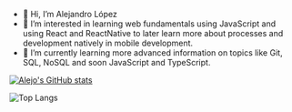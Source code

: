 - 👋 Hi, I’m Alejandro López
- 👀 I’m interested in learning web fundamentals using JavaScript and using React and ReactNative to later learn more about processes and development natively in mobile development.
- 🌱 I’m currently learning more advanced information on topics like Git, SQL, NoSQL and soon JavaScript and TypeScript.
<!---
- 💞️ I’m looking to collaborate on ...
- 📫 How to reach me ...
--->
<!---
AlejandroLlano/AlejandroLlano is a ✨ special ✨ repository because its `README.md` (this file) appears on your GitHub profile.
You can click the Preview link to take a look at your changes.
--->
[![Alejo's GitHub stats](https://github-readme-stats.vercel.app/api?username=AlejandroLlano&show_icons=true&theme=transparent)](https://github.com/AlejandroLlano/github-readme-stats)


![Top Langs](https://github-readme-stats.vercel.app/api/top-langs/?username=AlejandroLlano&layout=compact)
